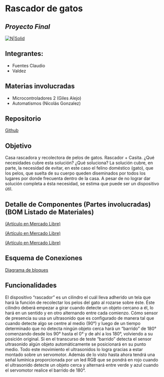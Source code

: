# Rascador de gatos
## _Proyecto Final_

[![N|Solid](https://ites.edu.ar/static/media/carreras_desarrollo.b8ce5469.png)](https://ites.edu.ar/)

## Integrantes:
- Fuentes Claudio
- Valdez

## Materias involucradas

- 	Microcontroladores 2 (Giles Alejo)
- 	Automatismos (Nicolás Gonzalez)
## Repositorio

[Github](https://github.com/ludotec/rascadorGatos) 

## Objetivo
Casa rascadora y recolectora de pelos de gatos. Rascador + Casita.
¿Qué necesidades cubre esta solución? ¿Qué soluciona?
La solución cubre, en parte, la necesidad de evitar, en este caso el felino doméstico (gato), que los pelos, que suelta de su cuerpo queden diseminados por todos los lugares por donde frecuenta dentro de la casa.
A pesar de no lograr dar solución completa a ésta necesidad, se estima que puede ser un dispositivo útil. 

## Detalle de Componentes (Partes involucradas) (BOM Listado de Materiales)
[(Artículo en Mercado Libre)](https://articulo.mercadolibre.com.ar/MLA-1117400769-kit-rueda-goma-reforzada-x-1-motor-dc-x-1-arduino-robot-_JM#position=1&search_layout=grid&type=item&tracking_id=3bcd98ec-033f-4c57-b730-e3c753356b53)

[(Artículo en Mercado Libre)](https://http2.mlstatic.com/D_NQ_NP_2X_941005-MLA48687765989_122021-F.webp)

[(Artículo en Mercado Libre)](https://articulo.mercadolibre.com.ar/MLA-796291505-mg946r-servo-motor-13kg-de-torque-analogico-peso-55g-arduino-_JM#position=21&search_layout=stack&type=item&tracking_id=41a53a0c-7dd9-496f-b07a-8047530357fb )

## Esquema de Conexiones
[Diagrama de bloques](https://viewer.diagrams.net/index.html?tags=%7B%7D&highlight=0000ff&edit=_blank&layers=1&nav=1#G1ODBJNGU0AkzFuhb3Jwiyq83-Gv0gccjW)

## Funcionalidades


El dispositivo “rascador” es un cilindro el cuál lleva adherido un tela que hará la función de recolectar los pelos del gato al rozarse sobre éste. Éste cilindro deberá empezar a girar cuando detecte un objeto cercano a él, lo hará en un sentido y en otro alternando entre cada comienzo. Cómo sensor de presencia su usa un ultrasonido que es configurado de manera tal que cuando detecte algo se centre al medio (90°) y luego de un tiempo determinado que no detecta ningún objeto cerca hará un “barrido” de 180° comenzando desde los 90° hasta el 0° y de ahí a los 180°, volviendo a su posición original. Si en el transcurso de teste “barrido” detecta el sensor ultrasonido algún objeto automáticamente se posicionará en su punto medio. Todo este movimiento el ultrasonidos lo logra gracias a estar montado sobre un servomotor.
Además de lo visto hasta ahora tendrá una señal lumínica proporcionada por un led RGB que se pondrá en rojo cuando el ultrasonido detecte un objeto cerca y alternará entre verde y azul cuando el servomotor realice el barrido de 180°. 

